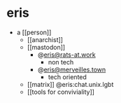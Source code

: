 # eris

- a [[person]]
  - [[anarchist]]
  - [[mastodon]]
    - @eris@rats-at.work
      - non tech
    - @eris@merveilles.town
      - tech oriented
  - [[matrix]] @eris:chat.unix.lgbt
  - [[tools for conviviality]]


